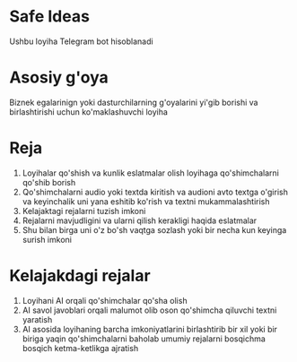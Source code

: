 # Safe Ideas
 Ushbu loyiha Telegram bot hisoblanadi

# Asosiy g'oya
 Biznek egalarinign yoki dasturchilarning g'oyalarini yi'gib borishi va birlashtirishi uchun ko'maklashuvchi loyiha

# Reja
 1) Loyihalar qo'shish va kunlik eslatmalar olish loyihaga qo'shimchalarni qo'shib borish
 2) Qo'shimchalarni audio yoki textda kiritish va audioni avto textga o'girish va keyinchalik uni yana eshitib ko'rish va textni mukammalashtirish
 3) Kelajaktagi rejalarni tuzish imkoni
 4) Rejalarni mavjudligini va ularni qilish kerakligi haqida eslatmalar
 5) Shu bilan birga uni o'z bo'sh vaqtga sozlash yoki bir necha kun keyinga surish imkoni

# Kelajakdagi rejalar
 1) Loyihani AI orqali qo'shimchalar qo'sha olish
 2) AI savol javoblari orqali malumot olib oson qo'shimcha qiluvchi textni yaratish
 3) AI asosida loyihaning barcha imkoniyatlarini birlashtirib bir xil yoki bir biriga yaqin qo'shimchalarni baholab umumiy rejalarni bosqichma bosqich ketma-ketlikga ajratish
